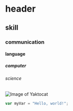# header
## skill
### communication
#### language
##### computer
###### science
![Image of Yaktocat](https://octodex.github.com/images/yaktocat.png)
``` javascript
var myVar = "Hello, world!";
```

